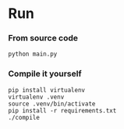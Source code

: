 # Run

### From source code

```
python main.py
```

### Compile it yourself

```
pip install virtualenv
virtualenv .venv
source .venv/bin/activate
pip install -r requirements.txt
./compile
```

